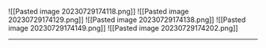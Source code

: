 ![[Pasted image 20230729174118.png]]
![[Pasted image 20230729174129.png]]
![[Pasted image 20230729174138.png]]
![[Pasted image 20230729174149.png]]
![[Pasted image 20230729174202.png]]
****